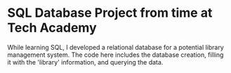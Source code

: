 # SQL Database Project from time at Tech Academy

While learning SQL, I developed a relational database for a potential library management system.
The code here includes the database creation, filling it with the 'library' information, and querying the data.

